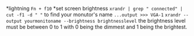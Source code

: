 *lightning
`Fn + f10`
*set screen brightness
`xrandr | grep " connected" | cut -f1 -d " "` to find your monutor's name
`...output >>> VGA-1`
`xrandr --output yourmonitoname --brightness brightnesslevel` the brightness level must be between 0 to 1 with 0 being the  dimmest and 1 being the brightest.

